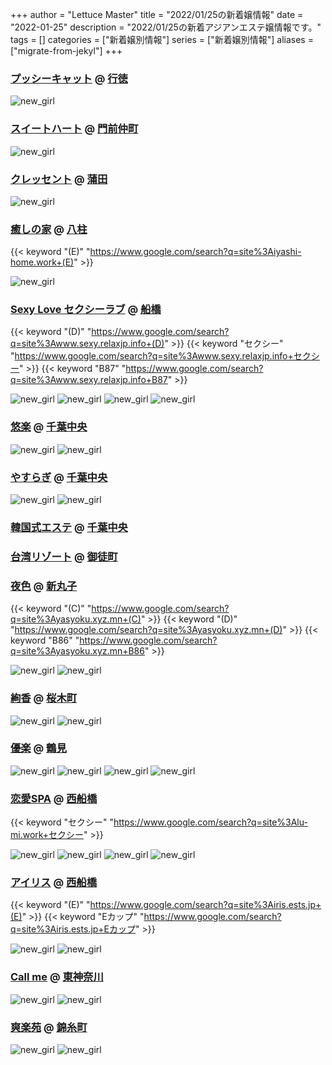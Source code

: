 +++
author = "Lettuce Master"
title = "2022/01/25の新着嬢情報"
date = "2022-01-25"
description = "2022/01/25の新着アジアンエステ嬢情報です。"
tags = []
categories = ["新着嬢別情報"]
series = ["新着嬢別情報"]
aliases = ["migrate-from-jekyl"]
+++
### [プッシーキャット](http://www.pussycat.esjoho.com/) @ [行徳](/post/gyotoku)


![new_girl](https://i.imgur.com/Xd0DJ77.jpeg)
### [スイートハート](http://www.lover.iesjp.com/) @ [門前仲町](/post/monzennakacho)


![new_girl](https://i.imgur.com/hd6Ksyj.jpeg)
### [クレッセント](http://ciutyia.xyz/) @ [蒲田](/post/kamata)


![new_girl](https://i.imgur.com/CF8c5Op.jpeg)
### [癒しの家](http://iyashi-home.work/) @ [八柱](/post/yabashira)
{{< keyword "(E)" "https://www.google.com/search?q=site%3Aiyashi-home.work+(E)" >}} 

![new_girl](https://i.imgur.com/DZLkpj4.jpeg)
### [Sexy Love セクシーラブ](http://www.sexy.relaxjp.info/) @ [船橋](/post/funabashi)
{{< keyword "(D)" "https://www.google.com/search?q=site%3Awww.sexy.relaxjp.info+(D)" >}} {{< keyword "セクシー" "https://www.google.com/search?q=site%3Awww.sexy.relaxjp.info+セクシー" >}} {{< keyword "B87" "https://www.google.com/search?q=site%3Awww.sexy.relaxjp.info+B87" >}} 

![new_girl](https://i.imgur.com/nvGoxN9.jpeg)
![new_girl](https://i.imgur.com/EZlB7lz.jpeg)
![new_girl](https://i.imgur.com/nMxXBsn.jpeg)
![new_girl](https://i.imgur.com/AgcDicQ.jpeg)
### [悠楽](http://yuraku.xyz/) @ [千葉中央](/post/chibachuo)


![new_girl](https://i.imgur.com/6lrjiim.jpeg)
![new_girl](https://i.imgur.com/Rv5p5ya.jpeg)
### [やすらぎ](http://yasuragi.jps.cm/) @ [千葉中央](/post/chibachuo)


![new_girl](https://i.imgur.com/RKlwPut.jpeg)
![new_girl](https://i.imgur.com/Djlln5v.jpeg)
### [韓国式エステ](http://www.night.ne.jp/chiba/kankoku/) @ [千葉中央](/post/chibachuo)


### [台湾リゾート](http://taiwan-resort.com/) @ [御徒町](/post/okachimachi)


### [夜色](https://yasyoku.xyz.mn/) @ [新丸子](/post/shinmaruko)
{{< keyword "(C)" "https://www.google.com/search?q=site%3Ayasyoku.xyz.mn+(C)" >}} {{< keyword "(D)" "https://www.google.com/search?q=site%3Ayasyoku.xyz.mn+(D)" >}} {{< keyword "B86" "https://www.google.com/search?q=site%3Ayasyoku.xyz.mn+B86" >}} 

![new_girl](https://yasyoku.xyz.mn/photos/sites/40/2022/01/202201241602185.jpg)
![new_girl](https://yasyoku.xyz.mn/photos/sites/40/2022/01/202201241602185.jpg_305X404.jpg)
### [絢香](http://s-ayaka.work/) @ [桜木町](/post/sakuragicho)


![new_girl](https://i.imgur.com/FQk2yqz.jpeg)
![new_girl](https://i.imgur.com/42RQxdp.jpeg)
### [優楽](https://tksakura.xyz/) @ [鶴見](/post/tsurumi)


![new_girl](https://tksakura.xyz/_src/63000654/unnamed_20220124120921181.jpg)
![new_girl](https://tksakura.xyz/_src/63000656/unnamed_20220124120921181.jpg)
![new_girl](https://tksakura.xyz/_src/63000657/unnamed_20220124120921181.jpg)
![new_girl](https://tksakura.xyz/_src/63000678/unnamed_20220124120921181.jpg)
### [恋愛SPA](http://lu-mi.work/) @ [西船橋](/post/nishifunabashi)
{{< keyword "セクシー" "https://www.google.com/search?q=site%3Alu-mi.work+セクシー" >}} 

![new_girl](https://i.imgur.com/7KS5nQg.jpeg)
![new_girl](https://i.imgur.com/V0XmliO.png)
![new_girl](https://i.imgur.com/yIBXbO0.png)
![new_girl](https://i.imgur.com/Xzvts8N.png)
### [アイリス](https://iris.ests.jp/) @ [西船橋](/post/nishifunabashi)
{{< keyword "(E)" "https://www.google.com/search?q=site%3Airis.ests.jp+(E)" >}} {{< keyword "Eカップ" "https://www.google.com/search?q=site%3Airis.ests.jp+Eカップ" >}} 

![new_girl](https://iris.ests.jp/photos/sites/58/2022/01/202201241828310-253x450.jpeg_302X450.jpeg)
![new_girl](https://iris.ests.jp/photos/sites/58/2022/01/202201241828310.jpeg_302X450.jpeg)
### [Call me](https://callme.iest.info/) @ [東神奈川](/post/higashikanagawa)


![new_girl](https://callme.iest.info/photos/sites/65/2022/01/2022012403382975.jpg)
![new_girl](https://callme.iest.info/photos/sites/65/2022/01/2022012403382975.jpg_300X450.jpg)
### [爽楽苑](http://akasuri.net/) @ [錦糸町](/post/kinshicho)


![new_girl](https://i.imgur.com/M4qNgbf.gif)
![new_girl](https://i.imgur.com/XRR2KDb.gif)
